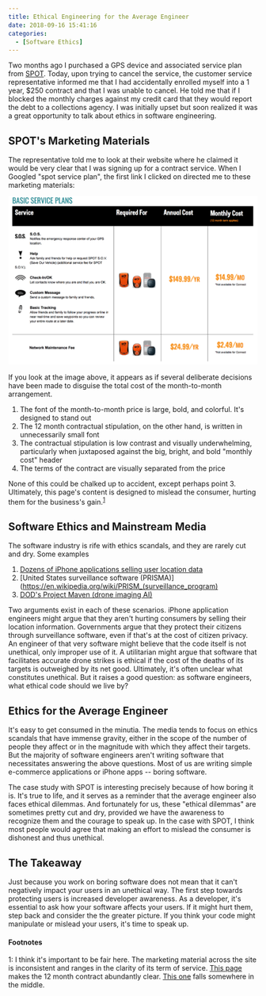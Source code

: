 ```yaml
---
title: Ethical Engineering for the Average Engineer
date: 2018-09-16 15:41:16
categories:
  - [Software Ethics]
---
```


Two months ago I purchased a GPS device and associated service plan from [SPOT](https://www.findmespot.com/en/). Today, upon trying to cancel the service, the customer service representative informed me that I had accidentally enrolled myself into a 1 year, $250 contract and that I was unable to cancel. He told me that if I blocked the monthly charges against my credit card that they would report the debt to a collections agency. I was initially upset but soon realized it was a great opportunity to talk about ethics in software engineering.

## SPOT's Marketing Materials

The representative told me to look at their website where he claimed it would be very clear that I was signing up for a contract service. When I Googled "spot service plan", the first link I clicked on directed me to these marketing materials:

![Spot Marketing Website](/images/spot-marketing-material.png)

If you look at the image above, it appears as if several deliberate decisions have been made to disguise the total cost of the month-to-month arrangement.

1. The font of the month-to-month price is large, bold, and colorful. It's designed to stand out
2. The 12 month contractual stipulation, on the other hand, is written in unnecessarily small font
3. The contractual stipulation is low contrast and visually underwhelming, particularly when juxtaposed against the big, bright, and bold "monthly cost" header
4. The terms of the contract are visually separated from the price

None of this could be chalked up to accident, except perhaps point 3. Ultimately, this page's content is designed to mislead the consumer, hurting them for the business's gain.<sup>[1](#footnote1)</sup>

## Software Ethics and Mainstream Media

The software industry is rife with ethics scandals, and they are rarely cut and dry. Some examples

1. [Dozens of iPhone applications selling user location data](https://techcrunch.com/2018/09/07/a-dozen-popular-iphone-apps-caught-quietly-sending-user-locations-to-monetization-firms/)
2. [United States surveillance software (PRISMA)](https://en.wikipedia.org/wiki/PRISM_(surveillance_program)
3. [DOD's Project Maven (drone imaging AI)](https://money.cnn.com/2018/06/01/technology/google-maven-contract/index.html)

Two arguments exist in each of these scenarios. iPhone application engineers might argue that they aren't hurting consumers by selling their location information. Governments argue that they protect their citizens through surveillance software, even if that's at the cost of citizen privacy. An engineer of that very software might believe that the code itself is not unethical, only improper use of it. A utilitarian might argue that software that facilitates accurate drone strikes is ethical if the cost of the deaths of its targets is outweighed by its net good. Ultimately, it's often unclear what constitutes unethical. But it raises a good question: as software engineers, what ethical code should we live by?

## Ethics for the Average Engineer

It's easy to get consumed in the minutia. The media tends to focus on ethics scandals that have immense gravity, either in the scope of the number of people they affect or in the magnitude with which they affect their targets. But the majority of software engineers aren't writing software that necessitates answering the above questions. Most of us are writing simple e-commerce applications or iPhone apps -- boring software.

The case study with SPOT is interesting precisely because of how boring it is. It's true to life, and it serves as a reminder that the average engineer also faces ethical dilemmas. And fortunately for us, these "ethical dilemmas" are sometimes pretty cut and dry, provided we have the awareness to recognize them and the courage to speak up. In the case with SPOT, I think most people would agree that making an effort to mislead the consumer is dishonest and thus unethical.

## The Takeaway

Just because you work on boring software does not mean that it can't negatively impact your users in an unethical way. The first step towards protecting users is increased developer awareness. As a developer, it's essential to ask how your software affects your users. If it might hurt them, step back and consider the the greater picture. If you think your code might manipulate or mislead your users, it's time to speak up.

#### Footnotes

<a name="footnote1">1</a>: I think it's important to be fair here. The marketing material across the site is inconsistent and ranges in the clarity of its term of service. [This page](https://www.findmespot.com/en/index.php?cid=131) makes the 12 month contract abundantly clear. [This one](https://www.findmespot.com/en/index.php?cid=130) falls somewhere in the middle.
